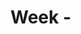 # Week <week-nb> - <title>

**Date**: <date>

**Time**: <time>

**Duration**: <duration>

**Call lead**: <lead>

**Facilitator**: <facilitator>


## Join the Cohort Room

**Join the Zoom call**:

**Are you an Open Seeds participant but can't attend this call? The recording from this call will be updated on YouTube**: [https://www.youtube.com/c/OpenLifeSci/playlists](**https://www.youtube.com/c/OpenLifeSci/playlists**)

**This call is being recorded and transcribed!**
* The video will be available on the YouTube channel ([https://www.youtube.com/c/OpenLifeSci))](https://www.youtube.com/c/OpenLifeSci))) in the next days
* Turn on your webcam if you don't mind sharing your face (or off if you do!)


**Breakout room**: Speaking and Writing:
* Please edit your Zoom name (click on the three dots on the top right of your video) and add one of the following letters in front of your name:
   * W for written reflection-based exercise in the main room
   * S for Spoken Discussion Breakout Room This will help us assign you to the breakout room with the format of your choice
* If you are ok with both, please choose one for this week so that the hosts can assign you to a breakout room during the cohort call


## At the end of this week's cohort call, you will be able to:

<learning_objectives>


## 🌍 Roll call

### Introducing yourself

Name / Project / social handles (twitter, GitHub, etc.) / \_emoji mood \_

*    
*    


### Icebreaker question

<icebreaker>

*    
*    


